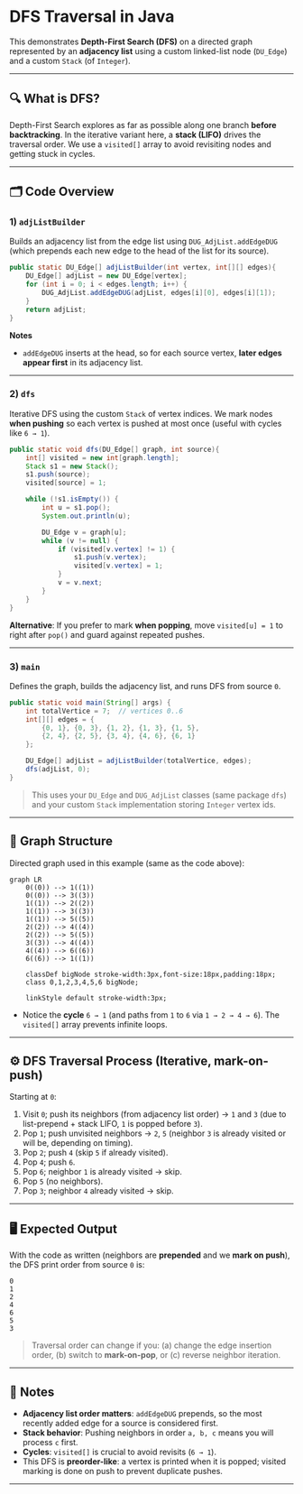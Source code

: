 # DFS Traversal in Java

This demonstrates **Depth-First Search (DFS)** on a directed graph represented by an **adjacency list** using a custom linked-list node (`DU_Edge`) and a custom `Stack` (of `Integer`).

---

## 🔍 What is DFS?

Depth-First Search explores as far as possible along one branch **before backtracking**. In the iterative variant here, a **stack (LIFO)** drives the traversal order. We use a `visited[]` array to avoid revisiting nodes and getting stuck in cycles.

---

## 🗂 Code Overview

### 1) `adjListBuilder`

Builds an adjacency list from the edge list using `DUG_AdjList.addEdgeDUG` (which prepends each new edge to the head of the list for its source).

```java
public static DU_Edge[] adjListBuilder(int vertex, int[][] edges){
    DU_Edge[] adjList = new DU_Edge[vertex];         
    for (int i = 0; i < edges.length; i++) {         
        DUG_AdjList.addEdgeDUG(adjList, edges[i][0], edges[i][1]);
    }
    return adjList;                                  
}
```

**Notes**

* `addEdgeDUG` inserts at the head, so for each source vertex, **later edges appear first** in its adjacency list.

---

### 2) `dfs`

Iterative DFS using the custom `Stack` of vertex indices. We mark nodes **when pushing** so each vertex is pushed at most once (useful with cycles like `6 → 1`).

```java
public static void dfs(DU_Edge[] graph, int source){
    int[] visited = new int[graph.length];             
    Stack s1 = new Stack();                            
    s1.push(source);                                  
    visited[source] = 1;                               

    while (!s1.isEmpty()) {                           
        int u = s1.pop();                             
        System.out.println(u);                        

        DU_Edge v = graph[u];                         
        while (v != null) {
            if (visited[v.vertex] != 1) {             
                s1.push(v.vertex);                    
                visited[v.vertex] = 1;                
            }
            v = v.next;                               
        }
    }
}
```

**Alternative**: If you prefer to mark **when popping**, move `visited[u] = 1` to right after `pop()` and guard against repeated pushes.

---

### 3) `main`

Defines the graph, builds the adjacency list, and runs DFS from source `0`.

```java
public static void main(String[] args) {
    int totalVertice = 7;  // vertices 0..6
    int[][] edges = {
        {0, 1}, {0, 3}, {1, 2}, {1, 3}, {1, 5},
        {2, 4}, {2, 5}, {3, 4}, {4, 6}, {6, 1}
    };

    DU_Edge[] adjList = adjListBuilder(totalVertice, edges);
    dfs(adjList, 0);
}
```

> This uses your `DU_Edge` and `DUG_AdjList` classes (same package `dfs`) and your custom `Stack` implementation storing `Integer` vertex ids.

---

## 🔗 Graph Structure

Directed graph used in this example (same as the code above):

```mermaid
graph LR
    0((0)) --> 1((1))
    0((0)) --> 3((3))
    1((1)) --> 2((2))
    1((1)) --> 3((3))
    1((1)) --> 5((5))
    2((2)) --> 4((4))
    2((2)) --> 5((5))
    3((3)) --> 4((4))
    4((4)) --> 6((6))
    6((6)) --> 1((1))

    classDef bigNode stroke-width:3px,font-size:18px,padding:18px;
    class 0,1,2,3,4,5,6 bigNode;

    linkStyle default stroke-width:3px;
```

* Notice the **cycle** `6 → 1` (and paths from `1` to `6` via `1 → 2 → 4 → 6`). The `visited[]` array prevents infinite loops.

---

## ⚙️ DFS Traversal Process (Iterative, mark-on-push)

Starting at `0`:

1. Visit `0`; push its neighbors (from adjacency list order) → `1` and `3` (due to list-prepend + stack LIFO, `1` is popped before `3`).
2. Pop `1`; push unvisited neighbors → `2`, `5` (neighbor `3` is already visited or will be, depending on timing).
3. Pop `2`; push `4` (skip `5` if already visited).
4. Pop `4`; push `6`.
5. Pop `6`; neighbor `1` is already visited → skip.
6. Pop `5` (no neighbors).
7. Pop `3`; neighbor `4` already visited → skip.

---

## 🖥 Expected Output

With the code as written (neighbors are **prepended** and we **mark on push**), the DFS print order from source `0` is:

```
0
1
2
4
6
5
3
```

> Traversal order can change if you: (a) change the edge insertion order, (b) switch to **mark-on-pop**, or (c) reverse neighbor iteration.

---

## 📝 Notes

* **Adjacency list order matters**: `addEdgeDUG` prepends, so the most recently added edge for a source is considered first.
* **Stack behavior**: Pushing neighbors in order `a, b, c` means you will process `c` first.
* **Cycles**: `visited[]` is crucial to avoid revisits (`6 → 1`).
* This DFS is **preorder-like**: a vertex is printed when it is popped; visited marking is done on push to prevent duplicate pushes.

---
